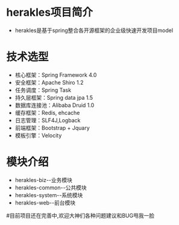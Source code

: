 # herakles项目简介
- herakles是基于spring整合各开源框架的企业级快速开发项目model
 

# 技术选型
- 核心框架：Spring Framework 4.0
- 安全框架：Apache Shiro 1.2
- 任务调度：Spring Task
- 持久层框架：Spring data jpa 1.5
- 数据库连接池：Alibaba Druid 1.0
- 缓存框架：Redis, ehcache
- 日志管理：SLF4J,Logback
- 前端框架：Bootstrap + Jquary
- 模板引擎：Velocity


# 模块介绍
- herakles-biz--业务模块
- herakles-common--公共模块
- herakles-system--系统模块
- herakles-web--前台模块


#目前项目还在完善中,欢迎大神们各种问题建议和BUG甩我一脸
